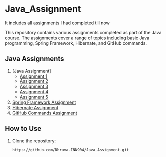 # Java_Assignment
It includes all assignments I had completed till now


This repository contains various assignments completed as part of the Java course. The assignments cover a range of topics including basic Java programming, Spring Framework, Hibernate, and GitHub commands.


## Java Assignments
1. [Java Assignment]
   - [Assignment 1](#assignment-1)
   - [Assignment 2](#assignment-2)
   - [Assignment 3](#assignment-3)
   - [Assignment 4](#assignment-4)
   - [Assignment 5](#assignment-5)
2. [Spring Framework Assignment](#spring-framework-assignment)
3. [Hibernate Assignment](#hibernate-assignment)
4. [GitHub Commands Assignment](#github-commands-assignment)





## How to Use

1. Clone the repository:
    ```bash
    https://github.com/Dhruva-INN904/Java_Assignment.git
    ```





